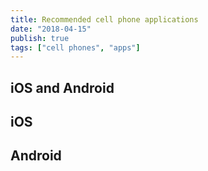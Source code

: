 ```yaml
---
title: Recommended cell phone applications
date: "2018-04-15"
publish: true
tags: ["cell phones", "apps"]
---
```


## iOS and Android


## iOS


## Android